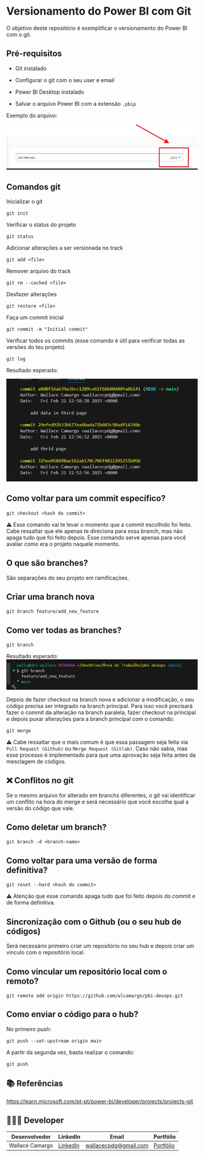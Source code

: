 # Versionamento do Power BI com Git
O objetivo deste repositório é exemplificar o versionamento do Power BI com o git.


## Pré-requisitos
* Git instalado

* Configurar o git com o seu user e email

* Power BI Desktop instalado

* Salvar o arquivo Power BI com a extensão ```.pbip```

Exemplo do arquivo:

![image](assets/pbip.png)


## Comandos git
Inicializar o git
```
git init
```

Verificar o status do projeto
```
git status
```

Adicionar alterações a ser versionada no track
```
git add <file>
```

Remover arquivo do track
```
git rm --cached <file>
```

Desfazer alterações
```
git restore <file>
```

Faça um commit inicial
```
git commit -m "Initial commit"
```

Verificar todos os commits (esse comando é útil para verificar todas as versões do teu projeto)
```
git log
```

Resultado esperado:

![image](assets/git-log.png)


## Como voltar para um commit específico?
```
git checkout <hash do commit>
```

⚠️ Esse comando vai te levar o momento que a commit escolhido foi feito. Cabe ressaltar que ele apenas te direciona para essa branch, mas não apaga tudo que foi feito depois. Esse comando serve apenas para você avaliar como era o projeto naquele momento. 

## O que são branches?
São separações do seu projeto em ramificações.

## Criar uma branch nova
```
git branch feature/add_new_feature
```

## Como ver todas as branches?
```
git branch
```

Resultado esperado:
![image](assets/git-branch.png)


Depois de fazer checkout na branch nova e adicionar a modificação, o seu código precisa ser integrado na branch principal. Para isso você precisará fazer o commit da alteração na branch paralela, fazer checkout na principal e depois puxar alterações para a branch principal com o comando:
```
git merge 
```

⚠️ Cabe ressaltar que o mais comum é que essa passagem seja feita via ```Pull Request (Github)``` ou ```Merge Request (Gitlab)```. Caso não sabia, mas esse processo é implementado para que uma aprovação seja feita antes da mesclagem de códigos.

## ❌ Conflitos no git
Se o mesmo arquivo for alterado em branchs diferentes, o git vai identificar um conflito na hora do merge e será necessário que você escolha qual a versão do código que vale.

## Como deletar um  branch?
```
git branch -d <branch-name>
```

## Como voltar para uma versão de forma definitiva?
```
git reset --hard <hash do commit>
```

⚠️ Atenção que esse comando apaga tudo que foi feito depois do commit e de forma definitiva.

## Sincronização com o Github (ou o seu hub de códigos)
Será necessário primeiro criar um repositório no seu hub e depois criar um vínculo com o repositório local.

## Como vincular um repositório local com o remoto?
```
git remote add origin https://github.com/wlcamargo/pbi-devops.git
```

## Como enviar o código para o hub?
No primeiro push:
```
git push --set-upstream origin main
```

A partir da segunda vez, basta realizar o comando:
```
git push
```

## 📚 Referências
https://learn.microsoft.com/pt-pt/power-bi/developer/projects/projects-git

## 🧑🏼‍🚀 Developer
| Desenvolvedor      | LinkedIn                                   | Email                        | Portfólio                              |
|--------------------|--------------------------------------------|------------------------------|----------------------------------------|
| Wallace Camargo    | [LinkedIn](https://www.linkedin.com/in/wallace-camargo-35b615171/) | wallacecpdg@gmail.com        | [Portfólio](https://wlcamargo.github.io/)   |

